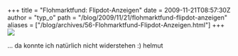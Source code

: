 +++
title = "Flohmarktfund: Flipdot-Anzeigen"
date = 2009-11-21T08:57:30Z
author = "typ_o"
path = "/blog/2009/11/21/flohmarktfund-flipdot-anzeigen"
aliases = ["/blog/archives/56-Flohmarktfund-Flipdot-Anzeigen.html"]
+++
![](/media/IMG_7226.jpg)

... da konnte ich natürlich nicht widerstehen :) helmut
